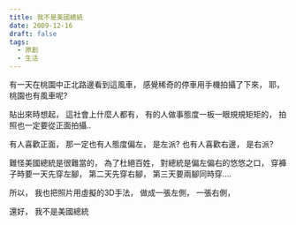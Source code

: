 ```yaml
---
title: 我不是美國總統
date: 2009-12-16
draft: false
tags:
  - 原創
  - 生活
---
```

有一天在桃園中正北路邊看到這風車，
感覺稀奇的停車用手機拍攝了下來，
耶，
桃園也有風車呢?

貼出來時想起，
這社會上什麼人都有，
有的人做事態度一板一眼規規矩矩的，
拍照也一定要從正面拍攝..

有人喜歡正面，
那一定也有人態度偏左，
是左派?
也有人喜歡右邊， 
是右派?


難怪美國總統是很難當的，
為了杜絕百姓，
對總統是偏左偏右的悠悠之口，
穿褲子時要一天先穿左腳，
第二天先穿右腳，
第三天要兩腳同時穿....

所以，
我也把照片用虛擬的3D手法，
做成一張左側，
一張右側，

還好，
我不是美國總統
